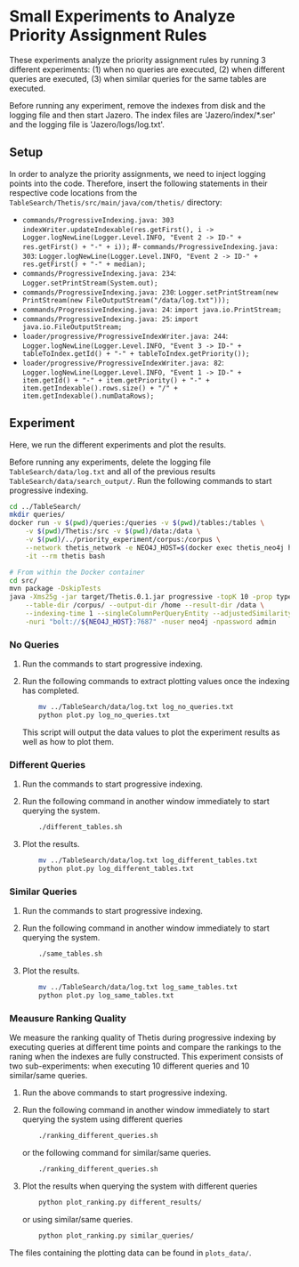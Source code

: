 # Small Experiments to Analyze Priority Assignment Rules
These experiments analyze the priority assignment rules by running 3 different experiments:
(1) when no queries are executed,
(2) when different queries are executed,
(3) when similar queries for the same tables are executed.

Before running any experiment, remove the indexes from disk and the logging file and then start Jazero.
The index files are 'Jazero/index/*.ser' and the logging file is 'Jazero/logs/log.txt'.

## Setup
In order to analyze the priority assignments, we need to inject logging points into the code.
Therefore, insert the following statements in their respective code locations from the `TableSearch/Thetis/src/main/java/com/thetis/` directory:

- `commands/ProgressiveIndexing.java: 303` `indexWriter.updateIndexable(res.getFirst(), i -> Logger.logNewLine(Logger.Level.INFO, "Event 2 -> ID-" + res.getFirst() + "-" + i));`
#- `commands/ProgressiveIndexing.java: 303`: `Logger.logNewLine(Logger.Level.INFO, "Event 2 -> ID-" + res.getFirst() + "-" + median);`
- `commands/ProgressiveIndexing.java: 234`: `Logger.setPrintStream(System.out);`
- `commands/ProgressiveIndexing.java: 230`: `Logger.setPrintStream(new PrintStream(new FileOutputStream("/data/log.txt")));`
- `commands/ProgressiveIndexing.java: 24`: `import java.io.PrintStream;`
- `commands/ProgressiveIndexing.java: 25`: `import java.io.FileOutputStream;`
- `loader/progressive/ProgressiveIndexWriter.java: 244`: `Logger.logNewLine(Logger.Level.INFO, "Event 3 -> ID-" + tableToIndex.getId() + "-" + tableToIndex.getPriority());`
- `loader/progressive/ProgressiveIndexWriter.java: 82`: `Logger.logNewLine(Logger.Level.INFO, "Event 1 -> ID-" + item.getId() + "-" + item.getPriority() + "-" + item.getIndexable().rows.size() + "/" + item.getIndexable().numDataRows);`

## Experiment
Here, we run the different experiments and plot the results.

Before running any experiments, delete the logging file `TableSearch/data/log.txt` and all of the previous results `TableSearch/data/search_output/`.
Run the following commands to start progressive indexing.

```bash
cd ../TableSearch/
mkdir queries/
docker run -v $(pwd)/queries:/queries -v $(pwd)/tables:/tables \
    -v $(pwd)/Thetis:/src -v $(pwd)/data:/data \
    -v $(pwd)/../priority_experiment/corpus:/corpus \
    --network thetis_network -e NEO4J_HOST=$(docker exec thetis_neo4j hostname -I) \
    -it --rm thetis bash

# From within the Docker container
cd src/
mvn package -DskipTests
java -Xms25g -jar target/Thetis.0.1.jar progressive -topK 10 -prop types \
    --table-dir /corpus/ --output-dir /home --result-dir /data \
    --indexing-time 1 --singleColumnPerQueryEntity --adjustedSimilarity --useMaxSimilarityPerColumn \
    -nuri "bolt://${NEO4J_HOST}:7687" -nuser neo4j -npassword admin
```

### No Queries
1. Run the commands to start progressive indexing.

2. Run the following commands to extract plotting values once the indexing has completed.

    ```bash
        mv ../TableSearch/data/log.txt log_no_queries.txt
        python plot.py log_no_queries.txt
    ```

    This script will output the data values to plot the experiment results as well as how to plot them.

### Different Queries
1. Run the commands to start progressive indexing.

2. Run the following command in another window immediately to start querying the system.

    ```bash
        ./different_tables.sh
    ```

3. Plot the results.

    ```bash
        mv ../TableSearch/data/log.txt log_different_tables.txt
        python plot.py log_different_tables.txt
    ```

### Similar Queries
1. Run the commands to start progressive indexing.

2. Run the following command in another window immediately to start querying the system.

    ```bash
        ./same_tables.sh
    ```

3. Plot the results.

    ```bash
        mv ../TableSearch/data/log.txt log_same_tables.txt
        python plot.py log_same_tables.txt
    ```

### Meausure Ranking Quality
We measure the ranking quality of Thetis during progressive indexing by executing queries at different time points and compare the rankings to the raning when the indexes are fully constructed.
This experiment consists of two sub-experiments: when executing 10 different queries and 10 similar/same queries.

1. Run the above commands to start progressive indexing.

2. Run the following command in another window immediately to start querying the system using different queries

    ```bash
        ./ranking_different_queries.sh
    ```

    or the following command for similar/same queries.

    ```bash
        ./ranking_different_queries.sh
    ```

3. Plot the results when querying the system with different queries

    ```bash
        python plot_ranking.py different_results/
    ```

    or using similar/same queries.

    ```bash
        python plot_ranking.py similar_queries/
    ```

The files containing the plotting data can be found in `plots_data/`.
